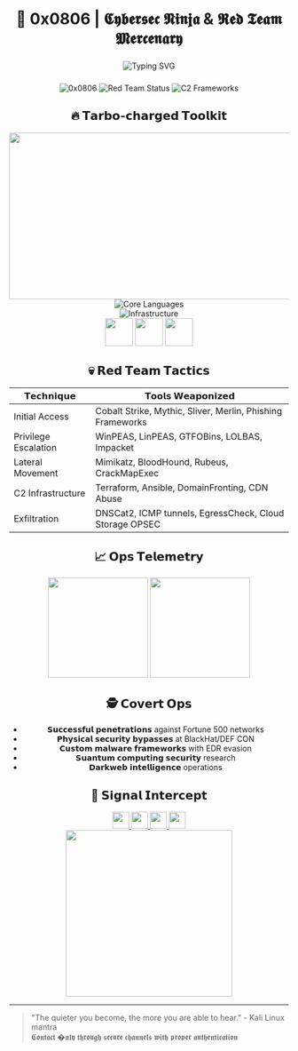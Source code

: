 <h1 align="center">🔐 0x0806 | 𝕮𝖞𝖇𝖊𝖗𝖘𝖊𝖈 𝕹𝖎𝖓𝖏𝖆 & 𝕽𝖊𝖉 𝕿𝖊𝖆𝖒 𝕸𝖊𝖗𝖈𝖊𝖓𝖆𝖗𝖞</h1>

###

<p align="center">
  <img src="https://readme-typing-svg.demolab.com?font=Hack&size=22&duration=3000&pause=500&color=FF0000&center=true&vCenter=true&width=600&lines=Offensive+Security+Operative;Advanced+Persistent+Threat;Zero-Day+Hunter;Malware+Artisan;Network+Ninja;Data+Exfiltration+Specialist" alt="Typing SVG" />
</p>

###

<div align="center">
  <img src="https://komarev.com/ghpvc/?username=0x0806&label=𝙿𝚛𝚘𝚏𝚒𝚕𝚎+𝚅𝚒𝚜𝚒𝚝𝚜&color=red&style=flat" alt="0x0806" /> 
  <img src="https://img.shields.io/badge/𝚁𝚎𝚍_𝚃𝚎𝚊𝚖-𝙰𝚌𝚝𝚒𝚟𝚎_𝙾𝚙𝚜-red" alt="Red Team Status" />
  <img src="https://img.shields.io/badge/𝙲𝟸_𝙵𝚛𝚊𝚖𝚎𝚠𝚘𝚛𝚔𝚜-𝙲𝚛𝚒𝚖𝚜𝚘𝚗_𝙻𝚊𝚗𝚍𝚜𝚌𝚊𝚙𝚎-brightgreen" alt="C2 Frameworks" />
</div>

###

<h2 align="center">🔥 𝗧𝗮𝗿𝗯𝗼-𝗰𝗵𝗮𝗿𝗴𝗲𝗱 𝗧𝗼𝗼𝗹𝗸𝗶𝘁</h2>

<div align="center">
  <img src="https://media.giphy.com/media/L1R1tvI9svkIWwpVYr/giphy.gif" width="600" height="300"/>
</div>

<div align="center">
  <img src="https://skillicons.dev/icons?i=py,go,rust,powershell,cpp" alt="Core Languages" />
  <br>
  <img src="https://skillicons.dev/icons?i=linux,docker,aws,azure,kubernetes" alt="Infrastructure" />
  <br>
  <img src="https://media.giphy.com/media/QssGEmpkyEOhBCb7e1/giphy.gif" width="50" height="50"/>
  <img src="https://media.giphy.com/media/j3fdZ1QI7CpO4bJTv5/giphy.gif" width="50" height="50"/>
  <img src="https://media.giphy.com/media/3o7btPCcdNniyf0ArS/giphy.gif" width="50" height="50"/>
</div>

###

<h2 align="center">💀 𝗥𝗲𝗱 𝗧𝗲𝗮𝗺 𝗧𝗮𝗰𝘁𝗶𝗰𝘀</h2>

<div align="center">
  
| 𝗧𝗲𝗰𝗵𝗻𝗶𝗾𝘂𝗲          | 𝗧𝗼𝗼𝗹𝘀 𝗪𝗲𝗮𝗽𝗼𝗻𝗶𝘇𝗲𝗱                                                                 |
|---------------------|---------------------------------------------------------------------------------|
| Initial Access      | Cobalt Strike, Mythic, Sliver, Merlin, Phishing Frameworks                     |
| Privilege Escalation| WinPEAS, LinPEAS, GTFOBins, LOLBAS, Impacket                                   |
| Lateral Movement    | Mimikatz, BloodHound, Rubeus, CrackMapExec                                     |
| C2 Infrastructure  | Terraform, Ansible, DomainFronting, CDN Abuse                                  |
| Exfiltration        | DNSCat2, ICMP tunnels, EgressCheck, Cloud Storage OPSEC                        |

</div>

###

<h2 align="center">📈 𝗢𝗽𝘀 𝗧𝗲𝗹𝗲𝗺𝗲𝘁𝗿𝘆</h2>

<div align="center">
  <img height="180em" src="https://github-readme-stats.vercel.app/api?username=0x0806&show_icons=true&theme=radical&include_all_commits=true&count_private=true"/>
  <img height="180em" src="https://github-readme-stats.vercel.app/api/top-langs/?username=0x0806&layout=compact&langs_count=8&theme=radical"/>
</div>

###

<h2 align="center">🕵️ 𝗖𝗼𝘃𝗲𝗿𝘁 𝗢𝗽𝘀</h2>

<div align="center">
  
- 𝗦𝘂𝗰𝗰𝗲𝘀𝘀𝗳𝘂𝗹 𝗽𝗲𝗻𝗲𝘁𝗿𝗮𝘁𝗶𝗼𝗻𝘀 against Fortune 500 networks
- 𝗣𝗵𝘆𝘀𝗶𝗰𝗮𝗹 𝘀𝗲𝗰𝘂𝗿𝗶𝘁𝘆 𝗯𝘆𝗽𝗮𝘀𝘀𝗲𝘀 at BlackHat/DEF CON
- 𝗖𝘂𝘀𝘁𝗼𝗺 𝗺𝗮𝗹𝘄𝗮𝗿𝗲 𝗳𝗿𝗮𝗺𝗲𝘄𝗼𝗿𝗸𝘀 with EDR evasion
- 𝗦𝘂𝗮𝗻𝘁𝘂𝗺 𝗰𝗼𝗺𝗽𝘂𝘁𝗶𝗻𝗴 𝘀𝗲𝗰𝘂𝗿𝗶𝘁𝘆 research
- 𝗗𝗮𝗿𝗸𝘄𝗲𝗯 𝗶𝗻𝘁𝗲𝗹𝗹𝗶𝗴𝗲𝗻𝗰𝗲 operations

</div>

###

<h2 align="center">📡 𝗦𝗶𝗴𝗻𝗮𝗹 𝗜𝗻𝘁𝗲𝗿𝗰𝗲𝗽𝘁</h2>

<div align="center">
  <a href="https://linkedin.com/in/0x0806" target="_blank">
    <img src="https://img.shields.io/badge/𝗟𝗶𝗻𝗸𝗲𝗱𝗜𝗻-0077B5?style=for-the-badge&logo=linkedin&logoColor=white" height="30"/>
  </a>
  <a href="https://twitter.com/0x0806" target="_blank">
    <img src="https://img.shields.io/badge/𝗧𝘄𝗶𝘁𝘁𝗲𝗿-1DA1F2?style=for-the-badge&logo=twitter&logoColor=white" height="30"/>
  </a>
  <a href="https://keybase.io/0x0806">
    <img src="https://img.shields.io/badge/𝗞𝗲𝘆𝗯𝗮𝘀𝗲-FF6F21?style=for-the-badge&logo=keybase&logoColor=white" height="30"/>
  </a>
  <a href="https://hackthebox.eu/profile/0x0806">
    <img src="https://img.shields.io/badge/𝗛𝗧𝗕-9FEF00?style=for-the-badge&logo=hackthebox&logoColor=black" height="30"/>
  </a>
</div>

<div align="center">
  <img src="https://media.giphy.com/media/ZVik7pBtu9dNS/giphy.gif" width="300"/>
</div>

---

> "The quieter you become, the more you are able to hear." - Kali Linux mantra  
> 𝕮𝖔𝖓𝖙𝖆𝖈𝖙 �𝖓𝖑𝖞 𝖙𝖍𝖗𝖔𝖚𝖌𝖍 𝖘𝖊𝖈𝖚𝖗𝖊 𝖈𝖍𝖆𝖓𝖓𝖊𝖑𝖘 𝖜𝖎𝖙𝖍 𝖕𝖗𝖔𝖕𝖊𝖗 𝖆𝖚𝖙𝖍𝖊𝖓𝖙𝖎𝖈𝖆𝖙𝖎𝖔𝖓
